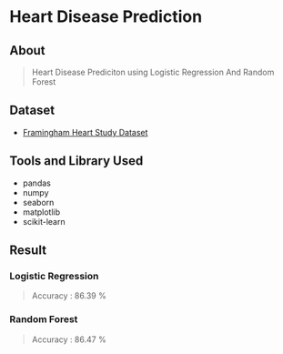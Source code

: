 # Heart Disease Prediction

## About
> Heart Disease Prediciton using Logistic Regression And Random Forest

## Dataset
- [Framingham Heart Study Dataset](https://www.kaggle.com/amanajmera1/framingham-heart-study-dataset)

## Tools and Library Used
- pandas
- numpy
- seaborn
- matplotlib
- scikit-learn

## Result

### Logistic Regression
> Accuracy : 86.39 %

### Random Forest
> Accuracy : 86.47 %
